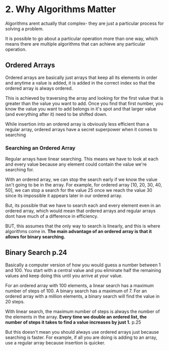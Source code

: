 # 2. Why Algorithms Matter

Algorithms arent actually that complex- they are just a particular process for solving a problem.

It is possible to go about a particular operation more than one way, which means there are multiple algorithms that can achieve any particular operation.

## Ordered Arrays
Ordered arrays are basically just arrays that keep all its elements in order and anytime a value is added, it is added in the correct index so that the ordered array is always ordered.

This is achieved by traversing the array and looking for the first value that is greater than the value you want to add. Once you find that first number, you know the value you want to add belongs in it's spot and that larger value (and everything after it) need to be shifted down.

While insertion into an ordered array is obviously less efficient than a regular array, ordered arrays have a secret superpower when it comes to searching

### Searching an Ordered Array
Regular arrays have linear searching. This means we have to look at each and every value because any element could contain the value we're searching for.

With an ordered array, we can stop the search early if we know the value isn't going to be in the array.  For example, for ordered array [10, 20, 30, 40, 50], we can stop a search for the value 25 once we reach the value 30 since its impossible it appears later in our ordered array.

But, its possible that we have to search each and every element even in an ordered array, which would mean that ordered arrays and regular arrays dont have much of a difference in efficiency.

BUT, this assumes that the only way to search is linearly, and this is where algorithms come in. **The main advantage of an ordered array is that it allows for binary searching.**

## Binary Search p.24
Basically a computer version of how you would guess a number between 1 and 100. You start with a central value and you eliminate half the remaining values and keep doing this until you arrive at your value.

For an ordered array with 100 elements, a linear search has a maximum number of steps of 100. A binary search has a maximum of 7.
For an ordered array with a million elements, a binary search will find the value in 20 steps.

With linear search, the maximum number of steps is always the number of the elements in the array.
**Every time we double an ordered list, the number of steps it takes to find a value increases by just 1.** p.25

But this doesn't mean you should always use ordered arrays just because searching is faster. For example, if all you are doing is adding to an array, use a regular array because insertion is quicker.
